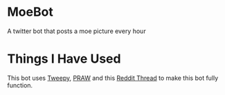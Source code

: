 # MoeBot
A twitter bot that posts a moe picture every hour

# Things I Have Used
This bot uses [Tweepy](https://github.com/tweepy/tweepy), [PRAW](https://github.com/praw-dev/praw) and this [Reddit Thread](https://www.reddit.com/r/awwnime/) to  make this bot fully function.
